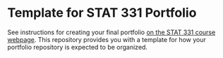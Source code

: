 # Template for STAT 331 Portfolio

See instructions for creating your final portfolio
[on the STAT 331 course webpage](https://atheobold.github.io/groupworthy-data-science/portfolio/portfolio-instructions.html). This repository provides you with a template
for how your portfolio repository is expected to be organized. 